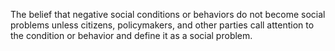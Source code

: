 The belief that negative social conditions or behaviors do not become social problems unless citizens, policymakers, and other parties call attention to the condition or behavior and define it as a social problem.
